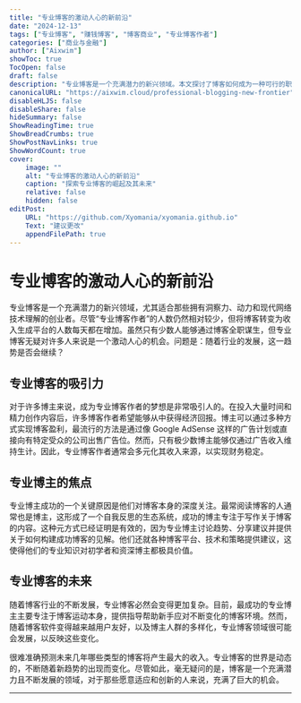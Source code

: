 ```yaml
---
title: "专业博客的激动人心的新前沿"
date: "2024-12-13"
tags: ["专业博客", "赚钱博客", "博客商业", "专业博客作者"]
categories: ["商业与金融"]
author: ["Aixwim"]
showToc: true
TocOpen: false
draft: false
description: "专业博客是一个充满潜力的新兴领域。本文探讨了博客如何成为一种可行的职业，以及未来专业博客作者可能面临的机会与挑战。"
canonicalURL: "https://aixwim.cloud/professional-blogging-new-frontier"
disableHLJS: false
disableShare: false
hideSummary: false
ShowReadingTime: true
ShowBreadCrumbs: true
ShowPostNavLinks: true
ShowWordCount: true
cover:
    image: ""
    alt: "专业博客的激动人心的新前沿"
    caption: "探索专业博客的崛起及其未来"
    relative: false
    hidden: false
editPost:
    URL: "https://github.com/Xyomania/xyomania.github.io"
    Text: "建议更改"
    appendFilePath: true
---
```


# 专业博客的激动人心的新前沿

专业博客是一个充满潜力的新兴领域，尤其适合那些拥有洞察力、动力和现代网络技术理解的创业者。尽管“专业博客作者”的人数仍然相对较少，但将博客转变为收入生成平台的人数每天都在增加。虽然只有少数人能够通过博客全职谋生，但专业博客无疑对许多人来说是一个激动人心的机会。问题是：随着行业的发展，这一趋势是否会继续？

## 专业博客的吸引力

对于许多博主来说，成为专业博客作者的梦想是非常吸引人的。在投入大量时间和精力创作内容后，许多博客作者希望能够从中获得经济回报。博主可以通过多种方式实现博客盈利，最流行的方法是通过像 Google AdSense 这样的广告计划或直接向有特定受众的公司出售广告位。然而，只有极少数博主能够仅通过广告收入维持生计。因此，专业博客作者通常会多元化其收入来源，以实现财务稳定。

## 专业博主的焦点

专业博主成功的一个关键原因是他们对博客本身的深度关注。最常阅读博客的人通常也是博主，这形成了一个自我反思的生态系统，成功的博主专注于写作关于博客的内容。这种元方式已经证明是有效的，因为专业博主讨论趋势、分享建议并提供关于如何构建成功博客的见解。他们还就各种博客平台、技术和策略提供建议，这使得他们的专业知识对初学者和资深博主都极具价值。

## 专业博客的未来

随着博客行业的不断发展，专业博客必然会变得更加复杂。目前，最成功的专业博主主要专注于博客运动本身，提供指导帮助新手应对不断变化的博客环境。然而，随着博客软件变得越来越用户友好，以及博主人群的多样化，专业博客领域很可能会发展，以反映这些变化。

很难准确预测未来几年哪些类型的博客将产生最大的收入。专业博客的世界是动态的，不断随着新趋势的出现而变化。尽管如此，毫无疑问的是，博客是一个充满潜力且不断发展的领域，对于那些愿意适应和创新的人来说，充满了巨大的机会。

---
